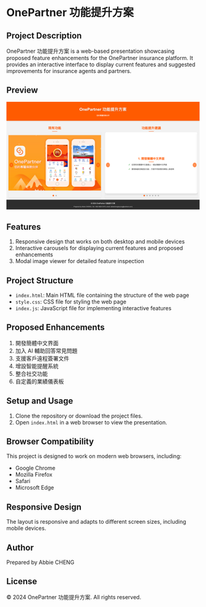 # OnePartner 功能提升方案

## Project Description

OnePartner 功能提升方案 is a web-based presentation showcasing proposed feature enhancements for the OnePartner insurance platform. It provides an interactive interface to display current features and suggested improvements for insurance agents and partners.

## Preview

![OnePartner 功能提升方案 Preview](/Preview.png)

## Features

1. Responsive design that works on both desktop and mobile devices
2. Interactive carousels for displaying current features and proposed enhancements
3. Modal image viewer for detailed feature inspection

## Project Structure

- `index.html`: Main HTML file containing the structure of the web page
- `style.css`: CSS file for styling the web page
- `index.js`: JavaScript file for implementing interactive features

## Proposed Enhancements

1. 開發簡體中文界面
2. 加入 AI 輔助回答常見問題
3. 支援客戶遠程簽署文件
4. 增設智能提醒系統
5. 整合社交功能
6. 自定義的業績儀表板

## Setup and Usage

1. Clone the repository or download the project files.
2. Open `index.html` in a web browser to view the presentation.

## Browser Compatibility

This project is designed to work on modern web browsers, including:

- Google Chrome
- Mozilla Firefox
- Safari
- Microsoft Edge

## Responsive Design

The layout is responsive and adapts to different screen sizes, including mobile devices.

## Author

Prepared by Abbie CHENG

## License

© 2024 OnePartner 功能提升方案. All rights reserved.
